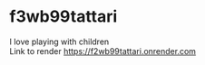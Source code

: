 # f3wb99tattari
I love playing with children
<br>
Link to render https://f2wb99tattari.onrender.com
